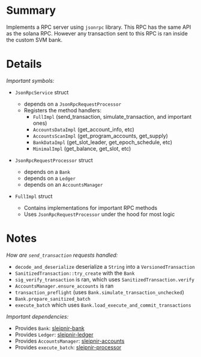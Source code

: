 
# Summary

Implements a RPC server using `jsonrpc` library.
This RPC has the same API as the solana RPC.
However any transaction sent to this RPC is ran inside the custom SVM bank.

# Details

*Important symbols:*

- `JsonRpcService` struct
  - depends on a `JsonRpcRequestProcessor`
  - Registers the method handlers:
    - `FullImpl` (send_transaction, simulate_transaction, and important ones)
    - `AccountsDataImpl` (get_account_info, etc)
    - `AccountsScanImpl` (get_program_accounts, get_supply)
    - `BankDataImpl` (get_slot_leader, get_epoch_schedule, etc)
    - `MinimalImpl` (get_balance, get_slot, etc)

- `JsonRpcRequestProcessor` struct
  - depends on a `Bank`
  - depends on a `Ledger`
  - depends on an `AccountsManager`

- `FullImpl` struct
  - Contains implementations for important RPC methods
  - Uses `JsonRpcRequestProcessor` under the hood for most logic

# Notes

*How are `send_transaction` requests handled:*

- `decode_and_deserialize` deserialize a `String` into a `VersionedTransaction`
- `SanitizedTransaction::try_create` with the `Bank`
- `sig_verify_transaction` is ran, which uses `SanitizedTransaction.verify`
- `AccountsManager.ensure_accounts` is ran
- `transaction_preflight` (uses `Bank.simulate_transaction_unchecked`)
- `Bank.prepare_sanitized_batch`
- `execute_batch` which uses `Bank.load_execute_and_commit_transactions`

*Important dependencies:*

- Provides `Bank`: [sleipnir-bank](../sleipnir-bank/README.md)
- Provides `Ledger`: [sleipnir-ledger](../sleipnir-ledger/README.md)
- Provides `AccountsManager`: [sleipnir-accounts](../sleipnir-accounts/README.md)
- Provides `execute_batch`: [sleipnir-processor](../sleipnir-processor/README.md)
